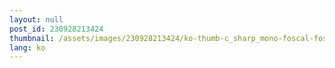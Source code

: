 ```yaml
---
layout: null
post_id: 230928213424
thumbnail: /assets/images/230928213424/ko-thumb-c_sharp_mono-foscal-fossa.png
lang: ko
---
```

